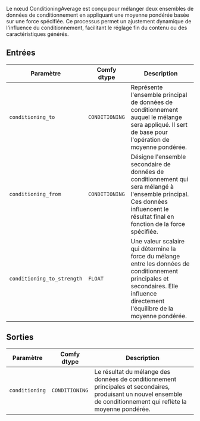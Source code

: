 Le nœud ConditioningAverage est conçu pour mélanger deux ensembles de données de conditionnement en appliquant une moyenne pondérée basée sur une force spécifiée. Ce processus permet un ajustement dynamique de l'influence du conditionnement, facilitant le réglage fin du contenu ou des caractéristiques générés.

## Entrées

| Paramètre             | Comfy dtype        | Description |
|----------------------|--------------------|-------------|
| `conditioning_to`     | `CONDITIONING`     | Représente l'ensemble principal de données de conditionnement auquel le mélange sera appliqué. Il sert de base pour l'opération de moyenne pondérée. |
| `conditioning_from`   | `CONDITIONING`     | Désigne l'ensemble secondaire de données de conditionnement qui sera mélangé à l'ensemble principal. Ces données influencent le résultat final en fonction de la force spécifiée. |
| `conditioning_to_strength` | `FLOAT` | Une valeur scalaire qui détermine la force du mélange entre les données de conditionnement principales et secondaires. Elle influence directement l'équilibre de la moyenne pondérée. |

## Sorties

| Paramètre            | Comfy dtype        | Description |
|----------------------|--------------------|-------------|
| `conditioning`        | `CONDITIONING`     | Le résultat du mélange des données de conditionnement principales et secondaires, produisant un nouvel ensemble de conditionnement qui reflète la moyenne pondérée. |
